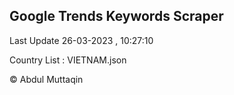 

## Google Trends Keywords Scraper 
 
Last Update 26-03-2023 , 10:27:10

Country List :
VIETNAM.json



© Abdul Muttaqin 
